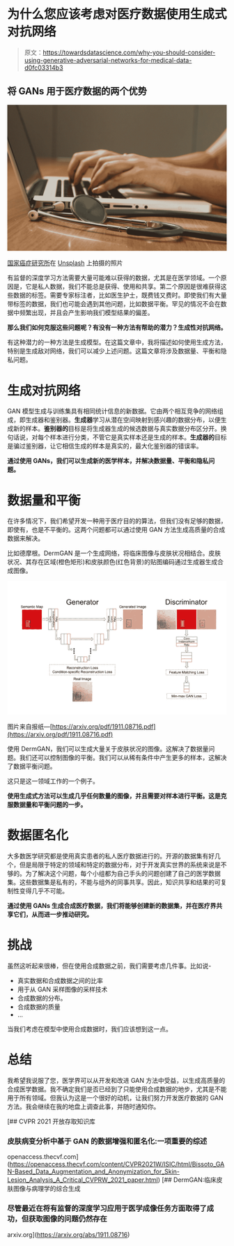 # 为什么您应该考虑对医疗数据使用生成式对抗网络

> 原文：<https://towardsdatascience.com/why-you-should-consider-using-generative-adversarial-networks-for-medical-data-d0fc03314b3>

## 将 GANs 用于医疗数据的两个优势

![](img/fe35eff171365addd3162bf0136e7566.png)

[国家癌症研究所](https://unsplash.com/@nci?utm_source=medium&utm_medium=referral)在 [Unsplash](https://unsplash.com?utm_source=medium&utm_medium=referral) 上拍摄的照片

有监督的深度学习方法需要大量可能难以获得的数据，尤其是在医学领域。一个原因是，它是私人数据，我们不能总是获得、使用和共享。第二个原因是很难获得这些数据的标签。需要专家标注者，比如医生护士，既费钱又费时。即使我们有大量带标签的数据，我们也可能会遇到其他问题，比如数据平衡。罕见的情况不会在数据中频繁出现，并且会产生影响我们模型结果的偏差。

**那么我们如何克服这些问题呢？有没有一种方法有帮助的潜力？生成性对抗网络。**

有这种潜力的一种方法是生成模型。在这篇文章中，我将描述如何使用生成方法，特别是生成敌对网络，我们可以减少上述问题。这篇文章将涉及数据量、平衡和隐私问题。

# 生成对抗网络

GAN 模型生成与训练集具有相同统计信息的新数据。它由两个相互竞争的网络组成，即生成器和鉴别器。**生成器**学习从潜在空间映射到感兴趣的数据分布，以便生成新的样本。**鉴别器的**目标是将生成器生成的候选数据与真实数据分布区分开。换句话说，对每个样本进行分类，不管它是真实样本还是生成的样本。**生成器的**目标是骗过鉴别器，让它相信生成的样本是真实的，最大化鉴别器的错误率。

**通过使用 GANs，我们可以生成新的医学样本，并解决数据量、平衡和隐私问题。**

# 数据量和平衡

在许多情况下，我们希望开发一种用于医疗目的的算法，但我们没有足够的数据，即使有，也是不平衡的。这两个问题都可以通过使用 GAN 方法生成高质量的合成数据来解决。

比如德摩根。DermGAN 是一个生成网络，将临床图像与皮肤状况相结合。皮肤状况、其存在区域(橙色矩形)和皮肤颜色(红色背景)的贴图编码通过生成器生成合成图像。

![](img/aae650f57ec1a6c04c27bde3cd33b96a.png)

图片来自报纸—[https://arxiv.org/pdf/1911.08716.pdf](https://arxiv.org/pdf/1911.08716.pdf)

使用 DermGAN，我们可以生成大量关于皮肤状况的图像。这解决了数据量问题。我们还可以控制图像的平衡。我们可以从稀有条件中产生更多的样本，这解决了数据平衡问题。

这只是这一领域工作的一个例子。

**使用生成式方法可以生成几乎任何数量的图像，并且需要对样本进行平衡。这是克服数据量和平衡问题的一步。**

# 数据匿名化

大多数医学研究都是使用真实患者的私人医疗数据进行的。开源的数据集有好几个，但是局限于特定的领域和特定的数据分布，对于开发真实世界的系统来说是不够的。为了解决这个问题，每个小组都为自己手头的问题创建了自己的医学数据集。这些数据集是私有的，不能与组外的同事共享。因此，知识共享和结果的可复制性变得几乎不可能。

**通过使用 GANs 生成合成医疗数据，我们将能够创建新的数据集，并在医疗界共享它们，从而进一步推动研究。**

# 挑战

虽然这听起来很棒，但在使用合成数据之前，我们需要考虑几件事。比如说-

*   真实数据和合成数据之间的比率
*   用于从 GAN 采样图像的采样技术
*   合成数据的分布。
*   合成数据的质量
*   …

当我们考虑在模型中使用合成数据时，我们应该想到这一点。

# 总结

我希望我说服了您，医学界可以从开发和改进 GAN 方法中受益，以生成高质量的合成医学数据。我不确定我们是否已经到了只能使用合成数据的地步，尤其是不能用于所有领域。但我认为这是一个很好的动机，让我们努力开发医疗数据的 GAN 方法。我会继续在我的地盘上调查此事，并随时通知你。

[](https://openaccess.thecvf.com/content/CVPR2021W/ISIC/html/Bissoto_GAN-Based_Data_Augmentation_and_Anonymization_for_Skin-Lesion_Analysis_A_Critical_CVPRW_2021_paper.html) [## CVPR 2021 开放存取知识库

### 皮肤病变分析中基于 GAN 的数据增强和匿名化:一项重要的综述

openaccess.thecvf.com](https://openaccess.thecvf.com/content/CVPR2021W/ISIC/html/Bissoto_GAN-Based_Data_Augmentation_and_Anonymization_for_Skin-Lesion_Analysis_A_Critical_CVPRW_2021_paper.html) [](https://arxiv.org/abs/1911.08716) [## DermGAN:临床皮肤图像与病理学的综合生成

### 尽管最近在将有监督的深度学习应用于医学成像任务方面取得了成功，但获取图像的问题仍然存在

arxiv.org](https://arxiv.org/abs/1911.08716)